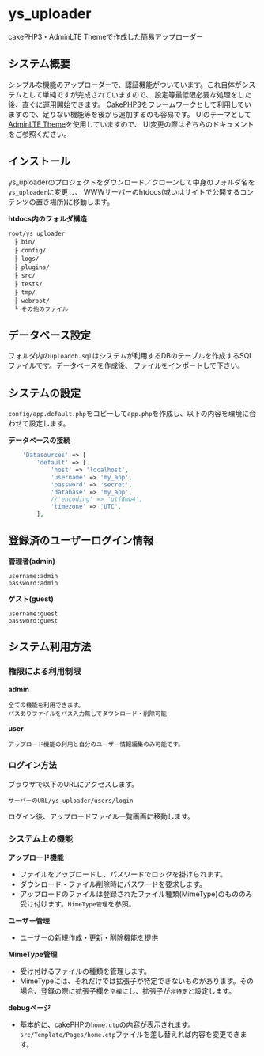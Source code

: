 # ys_uploader
cakePHP3・AdminLTE Themeで作成した簡易アップローダー

## システム概要 ##
シンプルな機能のアップローダーで、認証機能がついています。これ自体がシステムとして単純ですが完成されていますので、
設定等最低限必要な処理をした後、直ぐに運用開始できます。
[CakePHP3](https://cakephp.org/)をフレームワークとして利用していますので、足りない機能等を後から追加するのも容易です。
UIのテーマとして[AdminLTE Theme](https://github.com/maiconpinto/cakephp-adminlte-theme)を使用していますので、
UI変更の際はそちらのドキュメントをご参照ください。

## インストール ##
ys_uploaderのプロジェクトをダウンロード／クローンして中身のフォルダ名を`ys_uploader`に変更し、
WWWサーバーのhtdocs(或いはサイトで公開するコンテンツの置き場所)に移動します。

**htdocs内のフォルダ構造**
```
root/ys_uploader
　├ bin/
　├ config/
　├ logs/
　├ plugins/
　├ src/
　├ tests/
　├ tmp/ 
　├ webroot/  
　└ その他のファイル
```

## データベース設定 ##
フォルダ内の`uploaddb.sql`はシステムが利用するDBのテーブルを作成するSQLファイルです。データベースを作成後、
ファイルをインポートして下さい。

## システムの設定 ##

`config/app.default.php`をコピーして`app.php`を作成し、以下の内容を環境に合わせて設定します。

**データベースの接続**
```php
    'Datasources' => [
        'default' => [
            'host' => 'localhost',
            'username' => 'my_app',
            'password' => 'secret',
            'database' => 'my_app',
            //'encoding' => 'utf8mb4',
            'timezone' => 'UTC',
        ],
```

## 登録済のユーザーログイン情報 ##

**管理者(admin)**
```
username:admin
password:admin
```

**ゲスト(guest)**
```
username:guest
password:guest
```

## システム利用方法 ##

### 権限による利用制限 ###
**admin**
```
全ての機能を利用できます。
パスありファイルをパス入力無しでダウンロード・削除可能
```

**user**
```
アップロード機能の利用と自分のユーザー情報編集のみ可能です。
```


### ログイン方法 ###

ブラウザで以下のURLにアクセスします。
```uri
サーバーのURL/ys_uploader/users/login
```
ログイン後、アップロードファイル一覧画面に移動します。


### システム上の機能 ###

**アップロード機能**
* ファイルをアップロードし、パスワードでロックを掛けられます。
* ダウンロード・ファイル削除時にパスワードを要求します。
* アップロードのファイルは登録されたファイル種類(MimeType)のもののみ受け付けます。`MimeType管理`を参照。

**ユーザー管理**
* ユーザーの新規作成・更新・削除機能を提供

**MimeType管理**
* 受け付けるファイルの種類を管理します。
* MimeTypeには、それだけでは拡張子が特定できないものがあります。その場合、登録の際に拡張子欄を`空欄`にし、拡張子が`非特定`と設定します。

**debugページ**
* 基本的に、cakePHPの`home.ctp`の内容が表示されます。` src/Template/Pages/home.ctp`ファイルを差し替えれば内容を変更できます。











































